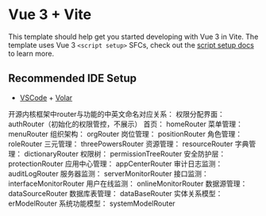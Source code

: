 # Vue 3 + Vite

This template should help get you started developing with Vue 3 in Vite. The template uses Vue 3 `<script setup>` SFCs, check out the [script setup docs](https://v3.vuejs.org/api/sfc-script-setup.html#sfc-script-setup) to learn more.

## Recommended IDE Setup

- [VSCode](https://code.visualstudio.com/) + [Volar](https://marketplace.visualstudio.com/items?itemName=johnsoncodehk.volar)


开源内核框架中router与功能的中英文命名对应关系：
权限分配界面：  authRouter（初始化的权限管控，不展示）
首页：         homeRouter
菜单管理：     menuRouter
组织架构：     orgRouter
岗位管理：     positionRouter
角色管理：     roleRouter
三元管理：     threePowersRouter
资源管理：     resourceRouter
字典管理：     dictionaryRouter
权限树：       permissionTreeRouter
安全防护层：   protectionRouter
应用中心管理：  appCenterRouter
审计日志监测：  auditLogRouter
服务器监测：   serverMonitorRouter
接口监测：     interfaceMonitorRouter
用户在线监测：  onlineMonitorRouter
数据源管理：   dataSourceRouter
数据库表管理： dataBaseRouter
实体关系模型： erModelRouter
系统功能模型： systemModelRouter




